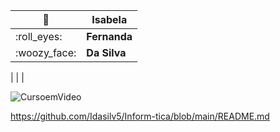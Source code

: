 | :hugs: | **Isabela** |
| --- | --- |
| :roll\_eyes: | **Fernanda** |
| :woozy\_face: | **Da Silva** |
|
 |
 |

![CursoemVideo](https://cdn.folhape.com.br/img/pc/1100/1/dn\_arquivo/2019/09/quantas-horas-um-cachorro-dorme.jpg)

https://github.com/Idasilv5/Inform-tica/blob/main/README.md
